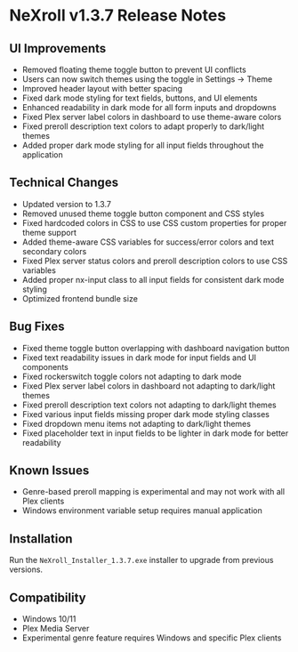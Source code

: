 # NeXroll v1.3.7 Release Notes

## UI Improvements
- Removed floating theme toggle button to prevent UI conflicts
- Users can now switch themes using the toggle in Settings → Theme
- Improved header layout with better spacing
- Fixed dark mode styling for text fields, buttons, and UI elements
- Enhanced readability in dark mode for all form inputs and dropdowns
- Fixed Plex server label colors in dashboard to use theme-aware colors
- Fixed preroll description text colors to adapt properly to dark/light themes
- Added proper dark mode styling for all input fields throughout the application

## Technical Changes
- Updated version to 1.3.7
- Removed unused theme toggle button component and CSS styles
- Fixed hardcoded colors in CSS to use CSS custom properties for proper theme support
- Added theme-aware CSS variables for success/error colors and text secondary colors
- Fixed Plex server status colors and preroll description colors to use CSS variables
- Added proper nx-input class to all input fields for consistent dark mode styling
- Optimized frontend bundle size

## Bug Fixes
- Fixed theme toggle button overlapping with dashboard navigation button
- Fixed text readability issues in dark mode for input fields and UI components
- Fixed rockerswitch toggle colors not adapting to dark mode
- Fixed Plex server label colors in dashboard not adapting to dark/light themes
- Fixed preroll description text colors not adapting to dark/light themes
- Fixed various input fields missing proper dark mode styling classes
- Fixed dropdown menu items not adapting to dark/light themes
- Fixed placeholder text in input fields to be lighter in dark mode for better readability

## Known Issues
- Genre-based preroll mapping is experimental and may not work with all Plex clients
- Windows environment variable setup requires manual application

## Installation
Run the `NeXroll_Installer_1.3.7.exe` installer to upgrade from previous versions.

## Compatibility
- Windows 10/11
- Plex Media Server
- Experimental genre feature requires Windows and specific Plex clients